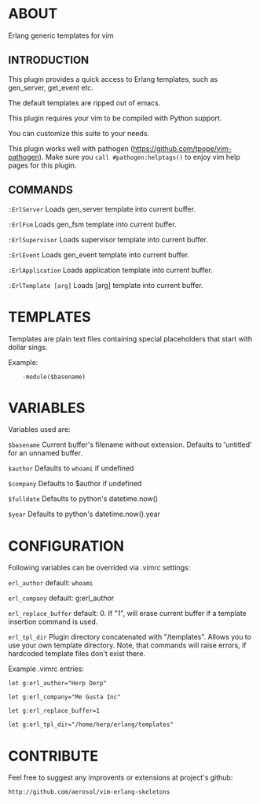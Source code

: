 ABOUT
=====

Erlang generic templates for vim

INTRODUCTION
------------

This plugin provides a quick access to Erlang templates, such as gen_server,
get_event etc.

The default templates are ripped out of emacs.

This plugin requires your vim to be compiled with Python support.

You can customize this suite to your needs.

This plugin works well with pathogen (https://github.com/tpope/vim-pathogen).
Make sure you `call #pathogen:helptags()` to enjoy vim help pages for this
plugin.


COMMANDS
--------

`:ErlServer`              Loads gen_server template into current buffer.

`:ErlFsm`                 Loads gen_fsm template into current buffer.

`:ErlSupervisor`          Loads supervisor template into current buffer.

`:ErlEvent`               Loads gen_event template into current buffer.

`:ErlApplication`         Loads application template into current buffer.

`:ErlTemplate [arg]`      Loads [arg] template into current buffer.


TEMPLATES
=========

Templates are plain text files containing special placeholders that start
with dollar sings.

Example:

        -module($basename)


VARIABLES
=========

Variables used are:

`$basename`              Current buffer's filename without extension. Defaults to 'untitled' for an unnamed buffer.

`$author`                Defaults to `whoami` if undefined

`$company`               Defaults to $author if undefined

`$fulldate`              Defaults to python's datetime.now()

`$year`                  Defaults to python's datetime.now().year


CONFIGURATION
=============

Following variables can be overrided via .vimrc settings:

`erl_author`              default: `whoami`

`erl_company`             default: g:erl_author

`erl_replace_buffer`      default: 0. If "1", will erase current buffer if a template insertion command is used.

`erl_tpl_dir`             Plugin directory concatenated with "/templates". Allows you to use your own template directory. Note, that commands will raise errors, if hardcoded template files don't exist there.


Example .vimrc entries:

    let g:erl_author="Herp Derp"

    let g:erl_company="Me Gusta Inc"

    let g:erl_replace_buffer=1

    let g:erl_tpl_dir="/home/herp/erlang/templates"


CONTRIBUTE
==========

Feel free to suggest any improvents or extensions at project's github:

    http://github.com/aerosol/vim-erlang-skeletons
